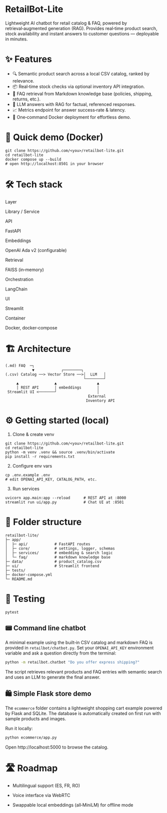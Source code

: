 # RetailBot-Lite

Lightweight AI chatbot for retail catalog & FAQ, powered by retrieval‑augmented generation (RAG). Provides real‑time product search, stock availability and instant answers to customer questions — deployable in minutes.

# ✨ Features

- 🔍 Semantic product search across a local CSV catalog, ranked by relevance.
- 📦 Real‑time stock checks via optional inventory API integration.
- 💬 FAQ retrieval from Markdown knowledge base (policies, shipping, returns, etc.).
- 🧠 LLM answers with RAG for factual, referenced responses.
- 📈 Metrics endpoint for answer success‑rate & latency.
- 🐳 One‑command Docker deployment for effortless demo.

# 🚀 Quick demo (Docker)

```
git clone https://github.com/<you>/retailbot‑lite.git
cd retailbot‑lite
docker compose up --build
# open http://localhost:8501 in your browser
```

# 🛠️ Tech stack

Layer

Library / Service

API

FastAPI

Embeddings

OpenAI Ada v2 (configurable)

Retrieval

FAISS (in‑memory)

Orchestration

LangChain

UI

Streamlit

Container

Docker, docker‑compose

# 🏗️ Architecture

```
(.md) FAQ  ─┐
            ▼            ┌────────┐
(.csv) Catalog ──> Vector Store ──>│  LLM   │
                                   └────────┘
     ▲                ▲                  ▲
     │ REST API       │ embeddings       │
 Streamlit UI <───────┘                  │
                                     External
                                    Inventory API
```

# ⚙️ Getting started (local)

1. Clone & create venv
```
git clone https://github.com/<you>/retailbot‑lite.git
cd retailbot‑lite
python -m venv .venv && source .venv/bin/activate
pip install -r requirements.txt
```
2. Configure env vars
```
cp .env.example .env
# edit OPENAI_API_KEY, CATALOG_PATH, etc.
```
3. Run services
```
uvicorn app.main:app --reload      # REST API at :8000
streamlit run ui/app.py            # Chat UI at :8501
```
# 📂 Folder structure
```
retailbot‑lite/
├─ app/
│  ├─ api/            # FastAPI routes
│  ├─ core/           # settings, logger, schemas
│  ├─ services/       # embedding & search logic
│  └─ faq/            # markdown knowledge base
├─ data/              # product_catalog.csv
├─ ui/                # Streamlit frontend
├─ tests/
├─ docker-compose.yml
└─ README.md
```
# 🧪 Testing
```
pytest
```

## 📟 Command line chatbot

A minimal example using the built‑in CSV catalog and markdown FAQ is provided in
`retailbot/chatbot.py`. Set your `OPENAI_API_KEY` environment variable and ask a
question directly from the terminal:

```bash
python -m retailbot.chatbot "Do you offer express shipping?"
```

The script retrieves relevant products and FAQ entries with semantic search and
uses an LLM to generate the final answer.

## 🛍 Simple Flask store demo

The `ecommerce` folder contains a lightweight shopping cart example powered by
Flask and SQLite. The database is automatically created on first run with sample
products and images.

Run it locally:

```bash
python ecommerce/app.py
```
Open http://localhost:5000 to browse the catalog.
# 🛣️ Roadmap

- Multilingual support (ES, FR, RO)

- Voice interface via WebRTC

- Swappable local embeddings (all‑MiniLM) for offline mode
